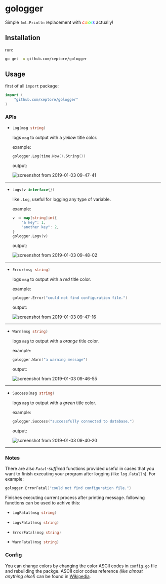 # gologger
Simple `fmt.Println` replacement with _<span style="color:#ff0000;">c</span><span style="color:#ff7f00;">o</span><span style="color:#ffff00;">l</span><span style="color:#00ff00;">o</span><span style="color:#00ffff;">r</span><span style="color:#0000ff;">s</span>_ actually!

## Installation
run:
```bash
go get -u github.com/xeptore/gologger
```

## Usage
first of all `import` package:
```go
import (
	"github.com/xeptore/gologger"
)
```
### APIs
*
	```go
	Log(msg string)
	```
	logs `msg` to output  with a _yellow_ title color.  
	  
	example:
	```go
	gologger.Log(time.Now().String())
	```
	output:  
	
	![screenshot from 2019-01-03 09-47-41](https://user-images.githubusercontent.com/29199390/50625353-dc4d0400-0f3c-11e9-91f1-3b8ade9af2ce.png)


-------
*
	```go
	Logv(v interface{})
	```
	like `.Log`, useful for logging any type of variable.  
	  
	example:
	```go
	v := map[string]int{
		"a key": 1,
		"another key": 2,
	}
	gologger.Logv(v)
	```
	output:  
	
	![screenshot from 2019-01-03 09-48-02](https://user-images.githubusercontent.com/29199390/50625344-cf301500-0f3c-11e9-9fd5-7498ab5ebce6.png)

------
*
	```go
	Error(msg string)
	```
	logs `msg` to output  with a _red_ title color.  
	  
	example:
	```go
	gologger.Error("could not find configuration file.")
	```
	output:  
	
	![screenshot from 2019-01-03 09-47-16](https://user-images.githubusercontent.com/29199390/50625336-c63f4380-0f3c-11e9-9263-4828ca16e151.png)

---
*
	```go
	Warn(msg string)
	```
	logs `msg` to output  with a _orange_ title color.  
	  
	example:
	```go
	gologger.Warn("a warning message")
	```
	output:  
	
	![screenshot from 2019-01-03 09-46-55](https://user-images.githubusercontent.com/29199390/50625327-b889be00-0f3c-11e9-9ab1-0cb07c8d85c9.png)

----
*
	```go
	Success(msg string)
	```
	logs `msg` to output  with a _green_ title color.  
	  
	example:
	```go
	gologger.Success("successfully connected to database.")
	```
	output:  
	
	![screenshot from 2019-01-03 09-40-20](https://user-images.githubusercontent.com/29199390/50625273-40bb9380-0f3c-11e9-9aa8-38d04bd7a5b7.png)

---

### Notes
 There are also _`Fatal`-suffixed_ functions provided useful in cases that you want to finish executing your program after logging (like ```log.Fatalln```).
 For example:
```go
gologger.ErrorFatal("could not find configuration file.")
```
Finishes executing current process after printing message.
following functions can be used to achive this:

*
	```go
	LogFatal(msg string)
	```
*
	```go
	LogvFatal(msg string)
	```
*
	```go
	ErrorFatal(msg string)
	```
*
	```go
	WarnFatal(msg string)
	```

### Config
You can change colors by changing the color ASCII codes in `config.go` file and rebuilding the packge.
ASCII color codes reference _(like almost anything else!)_ can be found in [Wikipedia](https://en.wikipedia.org/wiki/ANSI_escape_code#8-bit).
